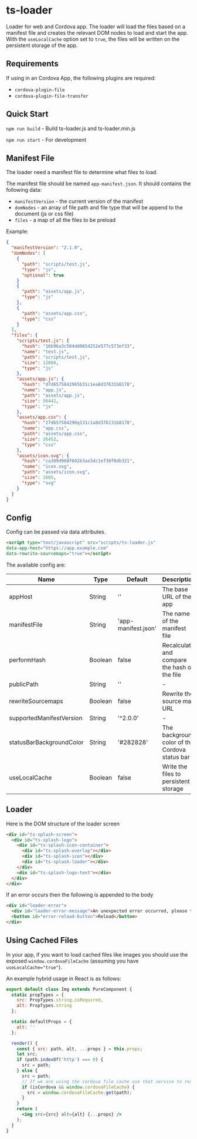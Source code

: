 # ts-loader
Loader for web and Cordova app. The loader will load the files based on a manifest file and creates the relevant DOM nodes to load and start the app. With the `useLocalCache` option set to `true`, the files will be written on the persistent storage of the app.

## Requirements

If using in an Cordova App, the following plugins are required:

- `cordova-plugin-file`
- `cordova-plugin-file-transfer`

## Quick Start

`npm run build` - Build ts-loader.js and ts-loader.min.js

`npm run start` - For development

## Manifest File
The loader need a manifest file to determine what files to load.

The manifest file should be named `app-manifest.json`. It should contains the following data:

- `manifestVersion` - the current version of the manifest
- `domNodes` - an array of file path and file type that will be append to the document (js or css file)
- `files` - a map of all the files to be preload

Example:
```json
{
  "manifestVersion": "2.1.0",
  "domNodes": [
    {
      "path": "scripts/test.js",
      "type": "js",
      "optional": true
    }
    {
      "path": "assets/app.js",
      "type": "js"
    },
    {
      "path": "assets/app.css",
      "type": "css"
    }
  ],
  "files": {
    "scripts/test.js": {
      "hash": "16b96a3c504dd0654252e577c573ef33",
      "name": "test.js",
      "path": "scripts/test.js",
      "size": 12000,
      "type": "js"
    },
    "assets/app.js": {
      "hash": "d7d6575842965b31c1ea8d37631b8178",
      "name": "app.js",
      "path": "assets/app.js",
      "size": 56442,
      "type": "js"
    },
    "assets/app.css": {
      "hash": "27d657584296q131c1a8d376131b8178",
      "name": "app.css",
      "path": "assets/app.css",
      "size": 26452,
      "type": "css"
    },
    "assets/icon.svg": {
      "hash": "ca309d960f602b3ae3dc1ef30f0db321",
      "name": "icon.svg",
      "path": "assets/icon.svg",
      "size": 1605,
      "type": "svg"
    }
  }
}
```

## Config
Config can be passed via data attributes.

```html
<script type="text/javascript" src="scripts/ts-loader.js"
data-app-host="https://app.example.com"
data-rewrite-sourcemaps="true"></script>
```
The available config are:

Name | Type | Default | Description
------------ | ------------- | ------------- | -------------
appHost | String | '' | The base URL of the app |
manifestFile | String | 'app-manifest.json' | The name of the manifest file |
performHash | Boolean | false | Recalculate and compare the hash of the file |
publicPath | String | '' | - |
rewriteSourcemaps | Boolean | false | Rewrite the source map URL |
supportedManifestVersion | String | '^2.0.0' | - |
statusBarBackgroundColor | String | '#282828' | The background color of the Cordova status bar |
useLocalCache | Boolean | false | Write the files to persistent storage |

## Loader
Here is the DOM structure of the loader screen

``` html
<div id="ts-splash-screen">
  <div id="ts-splash-logo">
    <div id="ts-splash-icon-container">
      <div id="ts-splash-overlap"></div>
      <div id="ts-splash-icon"></div>
      <div id="ts-splash-loader"></div>
    </div>
    <div id="ts-splash-logo-text"></div>
  </div>
</div>
```

If an error occurs then the following is appended to the body

``` html
<div id="loader-error">
  <div id="loader-error-message">An unexpected error occurred, please try again.</div>
  <button id="error-reload-button">Reload</button>
</div>
```

## Using Cached Files

In your app, if you want to load cached files like images you should use the exposed `window.cordovaFileCache` (assuming you have `useLocalCache="true"`).

An example hybrid usage in React is as follows:

```jsx
export default class Img extends PureComponent {
  static propTypes = {
    src: PropTypes.string.isRequired,
    alt: PropTypes.string
  };

  static defaultProps = {
    alt: ''
  };

  render() {
    const { src: path, alt, ...props } = this.props;
    let src;
    if (path.indexOf('http') === 0) {
      src = path;
    } else {
      src = path;
      // If we are using the cordova file cache use that service to resolve the relative url
      if (isCordova && window.cordovaFileCache) {
        src = window.cordovaFileCache.get(path);
      }
    }
    return (
      <img src={src} alt={alt} {...props} />
    );
  }
}
```
